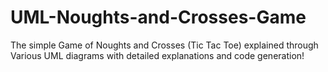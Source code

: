 # UML-Noughts-and-Crosses-Game
The simple Game of Noughts and Crosses (Tic Tac Toe) explained through Various UML diagrams with detailed explanations and code generation!

